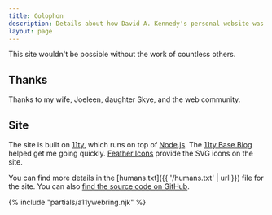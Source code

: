 ```yaml
---
title: Colophon
description: Details about how David A. Kennedy's personal website was made.
layout: page
---
```


This site wouldn't be possible without the work of countless others.

## Thanks

Thanks to my wife, Joeleen, daughter Skye, and the web community.

## Site

The site is built on [11ty](https://www.11ty.dev/), which runs on top of [Node.js](https://nodejs.org/en/). The [11ty Base Blog](https://github.com/11ty/eleventy-base-blog) helped get me going quickly. [Feather Icons](https://feathericons.com/) provide the SVG icons on the site.

You can find more details in the [humans.txt]({{ '/humans.txt' | url }}) file for the site. You can also [find the source code on GitHub](https://github.com/davidakennedy/davidakennedy.com).

{% include "partials/a11ywebring.njk" %}
